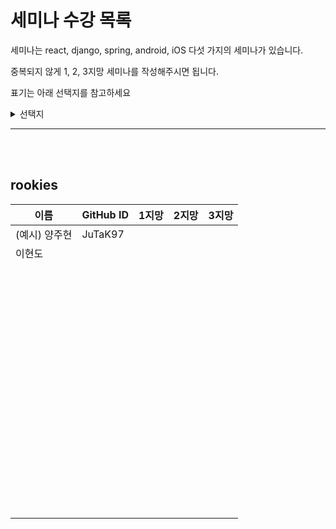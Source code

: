 # 세미나 수강 목록

세미나는 react, django, spring, android, iOS 다섯 가지의 세미나가 있습니다.

중복되지 않게 1, 2, 3지망 세미나를 작성해주시면 됩니다.

표기는 아래 선택지를 참고하세요

<details>
<summary>선택지</summary>

|       |        |        |         |     |
| ----- | ------ | ------ | ------- | --- |
| react | django | spring | android | iOS |

</details>

---

<br><br>

## rookies

| 이름       | GitHub ID         | 1지망       | 2지망       | 3지망       |
| --------- | ----------------- | ---------- | ---------- | ---------- |
| (예시) 양주현 | JuTaK97     |           |           |           |
|    이현도       |                   |            |            |            |
|           |                   |            |            |            |
|           |                   |            |            |            |
|           |                   |            |            |            |
|           |                   |            |            |            |
|           |                   |            |            |            |
|           |                   |            |            |            |
|           |                   |            |            |            |
|           |                   |            |            |            |
|           |                   |            |            |            |
|           |                   |            |            |            |
|           |                   |            |            |            |
|           |                   |            |            |            |
|           |                   |            |            |            |
|           |                   |            |            |            |
|           |                   |            |            |            |
|           |                   |            |            |            |
|           |                   |            |            |            |
|           |                   |            |            |            |
|           |                   |            |            |            |
|           |                   |            |            |            |
|           |                   |            |            |            |
|           |                   |            |            |            |
|           |                   |            |            |            |
|           |                   |            |            |            |
|           |                   |            |            |            |
|           |                   |            |            |            |
|           |                   |            |            |            |
|           |                   |            |            |            |
|           |                   |            |            |            |
|           |                   |            |            |            |
|           |                   |            |            |            |
|           |                   |            |            |            |
|           |                   |            |            |            |
|           |                   |            |            |            |
|           |                   |            |            |            |
|           |                   |            |            |            |
|           |                   |            |            |            |
|           |                   |            |            |            |
|           |                   |            |            |            |
|           |                   |            |            |            |
|           |                   |            |            |            |
|           |                   |            |            |            |
|           |                   |            |            |            |
|           |                   |            |            |            |
|           |                   |            |            |            |
|           |                   |            |            |            |
|           |                   |            |            |            |
|           |                   |            |            |            |
|           |                   |            |            |            |
|           |                   |            |            |            |
|           |                   |            |            |            |
|           |                   |            |            |            |
|           |                   |            |            |            |
|           |                   |            |            |            |
|           |                   |            |            |            |
|           |                   |            |            |            |
|           |                   |            |            |            |
|           |                   |            |            |            |
|           |                   |            |            |            |
|           |                   |            |            |            |
|           |                   |            |            |            |
|           |                   |            |            |            |
|           |                   |            |            |            |
|           |                   |            |            |            |
|           |                   |            |            |            |
|           |                   |            |            |            |
|           |                   |            |            |            |
|           |                   |            |            |            |



